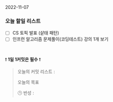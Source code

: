 2022-11-07
### 오늘 할일 리스트

- [ ] CS 토픽 발표 (샅태 패턴)
- [ ] 인프런 알고리즘 문제풀이(코딩테스트) 강의 1개 보기

<br/>

❗ **1일 1커밋은 필수** ❗
> 오늘의 커밋 리스트 :
>
> 오늘의 목표
>
> 🕒 반성 :
>
>

<br/>